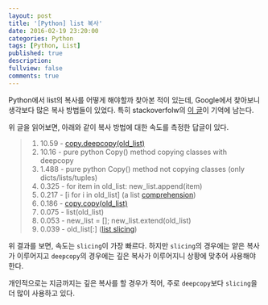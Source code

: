 ```yaml
---
layout: post
title: '[Python] list 복사'
date: 2016-02-19 23:20:00
categories: Python
tags: [Python, List]
published: true
description:
fullview: false
comments: true
---
```


Python에서 list의 복사를 어떻게 해야할까 찾아본 적이 있는데, Google에서 찾아보니 생각보다 많은 복사 방법들이 있었다. 특히 stackoverfolw의 [이 글](http://stackoverflow.com/questions/2612802/how-to-clone-or-copy-a-list-in-python)이 기억에 남는다.

위 글을 읽어보면, 아래와 같이 복사 방법에 대한 속도를 측정한 답글이 있다.

> 1. 10.59 - [copy.deepcopy(old_list)](https://docs.python.org/2/library/copy.html#copy.deepcopy)
> 2. 10.16 - pure python Copy() method copying classes with deepcopy
> 3. 1.488 - pure python Copy() method not copying classes (only dicts/lists/tuples)
> 4. 0.325 - for item in old_list: new_list.append(item)
> 5. 0.217 - [i for i in old_list] (a list [comprehension](https://docs.python.org/2/tutorial/datastructures.html#list-comprehensions))
> 6. 0.186 - [copy.copy(old_list)](https://docs.python.org/2/library/copy.html#copy.copy)
> 7. 0.075 - list(old_list)
> 8. 0.053 - new_list = []; new_list.extend(old_list)
> 9. 0.039 - old_list[:] ([list slicing](https://docs.python.org/2/tutorial/introduction.html#lists))

위 결과를 보면, 속도는 `slicing`이 가장 빠르다. 하지만 `slicing`의 경우에는 얕은 복사가 이루어지고 `deepcopy`의 경우에는 깊은 복사가 이루어지니 상황에 맞추어 사용해야 한다.

개인적으로는 지금까지는 깊은 복사를 할 경우가 적어, 주로 `deepcopy`보다 `slicing`을 더 많이 사용하고 있다.
